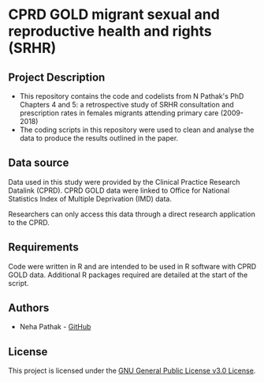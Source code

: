 # CPRD GOLD migrant sexual and reproductive health and rights (SRHR)

## Project Description

* This repository contains the code and codelists from N Pathak's PhD Chapters 4 and 5: a retrospective study of SRHR consultation and prescription rates in females migrants attending primary care (2009-2018) 
* The coding scripts in this repository were used to clean and analyse the data to produce the results outlined in the paper.

## Data source

Data used in this study were provided by the Clinical Practice Research Datalink (CPRD). CPRD GOLD data were linked to Office for National Statistics Index of Multiple Deprivation (IMD) data.  

Researchers can only access this data through a direct research application to the CPRD. 

## Requirements

Code were written in R and are intended to be used in R software with CPRD GOLD data. 
Additional R packages required are detailed at the start of the script.  

## Authors

* Neha Pathak - [GitHub](https://github.com/nxpathak)

## License

This project is licensed under the [GNU General Public License v3.0 License](https://github.com/UCL-Public-Health-Data-Science/CPRD-GOLD-migrant-primary-care-consultations/blob/main/LICENSE).

